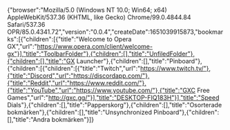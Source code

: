 {"browser":"Mozilla/5.0 (Windows NT 10.0; Win64; x64) AppleWebKit/537.36 (KHTML, like Gecko) Chrome/99.0.4844.84 Safari/537.36 OPR/85.0.4341.72","version":"0.0.4","createDate":1651039915873,"bookmarks":[{"children":[{"title":"Welcome to Opera GX","url":"https://www.opera.com/client/welcome-gx"}],"title":"ToolbarFolder"},{"children":[],"title":"UnfiledFolder"},{"children":[],"title":"GX Launcher"},{"children":[],"title":"Pinboard"},{"children":[{"children":[{"title":"Twitch","url":"https://www.twitch.tv/"},{"title":"Discord","url":"https://discordapp.com/"},{"title":"Reddit","url":"https://www.reddit.com/"},{"title":"YouTube","url":"https://www.youtube.com/"},{"title":"GXC Free Games","url":"http://gxc.gg/"}],"title":"DESKTOP-FIQ183H"}],"title":"Speed Dials"},{"children":[],"title":"Papperskorg"},{"children":[],"title":"Osorterade bokmärken"},{"children":[],"title":"Unsynchronized Pinboard"},{"children":[],"title":"Andra bokmärken"}]}
